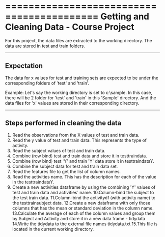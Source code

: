 ==========================================
Getting and Cleaning Data - Course Project
==========================================

For this project, the data files are extracted to the working directory. The data are stored in test and train folders. 

-----------
Expectation 
-----------
The data for x values for test and training sets are expected to be under the corresponding folders of 'test' and 'train'.

Example: Let's say the working directory is set to c:\sample. In this case, there will be 2 folder for 'test' and 'train' in this 'Sample' directory. And the data files for 'x' values are stored in their corresponding directory.

------------------------------------
Steps performed in cleaning the data
------------------------------------

1. Read the observations from the X values of test and train data.
2. Read the y value of test and train data. This represents the type of activity.
3. Read the subject values of test and train data.
4. Combine (row bind) test and train data and store it in testtraindata.
5. Combine (row bind) test 'Y' and train 'Y' data store it in testtraindataY.
6. Combine the subject data for test and train data set.
7. Read the features file to get the list of column names.
8. Read the activities name. This has the description for each of the value in the testtraindataY.
9. Create a new activities dataframe by using the combining 'Y' values of test and train data and activities' name.
10.Column-bind the subject to the test train data.
11.Column-bind the activitydf (with activity name) to the testtrainsubject data.
12.Create a new dataframe with only those columns that has the mean or standard deviation in the column name.
13.Calculate the average of each of the column values and group them by Subject and Activity and store it in a new data frame - tidydata
14.Write the tidydata to the external file names tidydata.txt
15.This file is located in the current working directory.